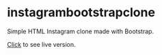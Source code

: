 # instagrambootstrapclone
Simple HTML Instagram clone made with Bootstrap.

[Click](https://asaribatur.github.io/instagram_clone/) to see live version.
